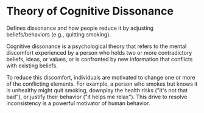# Theory of Cognitive Dissonance

Defines dissonance and how people reduce it by adjusting beliefs/behaviors (e.g., quitting smoking).

Cognitive dissonance is a psychological theory that refers to the mental discomfort experienced by a person who holds two or more contradictory beliefs, ideas, or values, or is confronted by new information that conflicts with existing beliefs.

To reduce this discomfort, individuals are motivated to change one or more of the conflicting elements. For example, a person who smokes but knows it is unhealthy might quit smoking, downplay the health risks ("it's not that bad"), or justify their behavior ("it helps me relax"). This drive to resolve inconsistency is a powerful motivator of human behavior.
